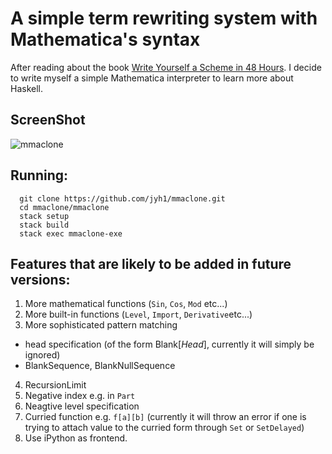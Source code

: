 # A simple term rewriting system with Mathematica's syntax

After reading about the book [Write Yourself a Scheme in 48 Hours](https://en.wikibooks.org/wiki/Write_Yourself_a_Scheme_in_48_Hours).
I decide to write myself a simple Mathematica interpreter to learn more about Haskell.

## ScreenShot

![mmaclone](https://raw.githubusercontent.com/jyh1/mmaclone/master/demo.GIF)


## Running:
```
  git clone https://github.com/jyh1/mmaclone.git
  cd mmaclone/mmaclone
  stack setup
  stack build
  stack exec mmaclone-exe
```


## Features that are likely to be added in future versions:
1. More mathematical functions (`Sin`, `Cos`, `Mod` etc...)
2. More built-in functions (`Level`, `Import`, `Derivative`etc...)
3. More sophisticated pattern matching
  * head specification (of the form Blank[*Head*], currently it will simply be ignored)
  * BlankSequence, BlankNullSequence
4. RecursionLimit
5. Negative index e.g. in `Part`
6. Neagtive level specification
7. Curried function e.g. `f[a][b]` (currently it will throw an error if one is trying to attach value to
  the curried form through `Set` or `SetDelayed`)
8. Use iPython as frontend.
